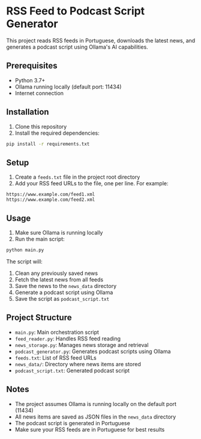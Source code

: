 # RSS Feed to Podcast Script Generator

This project reads RSS feeds in Portuguese, downloads the latest news, and generates a podcast script using Ollama's AI capabilities.

## Prerequisites

- Python 3.7+
- Ollama running locally (default port: 11434)
- Internet connection

## Installation

1. Clone this repository
2. Install the required dependencies:
```bash
pip install -r requirements.txt
```

## Setup

1. Create a `feeds.txt` file in the project root directory
2. Add your RSS feed URLs to the file, one per line. For example:
```
https://www.example.com/feed1.xml
https://www.example.com/feed2.xml
```

## Usage

1. Make sure Ollama is running locally
2. Run the main script:
```bash
python main.py
```

The script will:
1. Clean any previously saved news
2. Fetch the latest news from all feeds
3. Save the news to the `news_data` directory
4. Generate a podcast script using Ollama
5. Save the script as `podcast_script.txt`

## Project Structure

- `main.py`: Main orchestration script
- `feed_reader.py`: Handles RSS feed reading
- `news_storage.py`: Manages news storage and retrieval
- `podcast_generator.py`: Generates podcast scripts using Ollama
- `feeds.txt`: List of RSS feed URLs
- `news_data/`: Directory where news items are stored
- `podcast_script.txt`: Generated podcast script

## Notes

- The project assumes Ollama is running locally on the default port (11434)
- All news items are saved as JSON files in the `news_data` directory
- The podcast script is generated in Portuguese
- Make sure your RSS feeds are in Portuguese for best results 